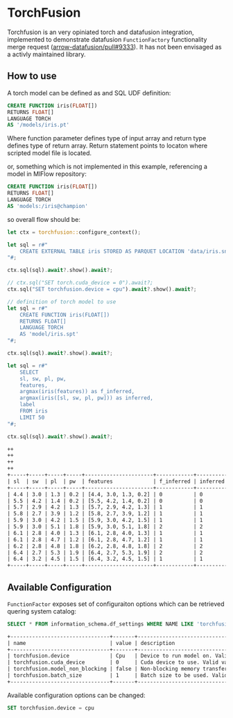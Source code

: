 # TorchFusion

Torchfusion is an very opiniated torch and datafusion integration, implemented to demonstrate datafusion `FunctionFactory` functionality merge request ([arrow-datafusion/pull#9333](https://github.com/apache/arrow-datafusion/pull/9333)). It has not been envisaged as a activly maintained library.

## How to use

A torch model can be defined as and SQL UDF definition:

```sql
CREATE FUNCTION iris(FLOAT[])
RETURNS FLOAT[]
LANGUAGE TORCH
AS '/models/iris.pt'
```

Where function parameter defines type of input array and return type defines type of return array. 
Return statement points to locaton where scripted model file is located.

or, something which is not implemented in this example, referencing a model in MlFlow repository:

```sql
CREATE FUNCTION iris(FLOAT[])
RETURNS FLOAT[]
LANGUAGE TORCH
AS 'models:/iris@champion'
```

so overall flow should be:

```rust
let ctx = torchfusion::configure_context();

let sql = r#"
    CREATE EXTERNAL TABLE iris STORED AS PARQUET LOCATION 'data/iris.snappy.parquet';
"#;

ctx.sql(sql).await?.show().await?;

// ctx.sql("SET torch.cuda_device = 0").await?;
ctx.sql("SET torchfusion.device = cpu").await?.show().await?;

// definition of torch model to use
let sql = r#"
    CREATE FUNCTION iris(FLOAT[])
    RETURNS FLOAT[]
    LANGUAGE TORCH
    AS 'model/iris.spt'
"#;

ctx.sql(sql).await?.show().await?;

let sql = r#"
    SELECT 
    sl, sw, pl, pw,
    features, 
    argmax(iris(features)) as f_inferred, 
    argmax(iris([sl, sw, pl, pw])) as inferred, 
    label
    FROM iris 
    LIMIT 50
"#;

ctx.sql(sql).await?.show().await?;
```

```txt
++
++
++
++
+-----+-----+-----+-----+----------------------+------------+----------+-------+
| sl  | sw  | pl  | pw  | features             | f_inferred | inferred | label |
+-----+-----+-----+-----+----------------------+------------+----------+-------+
| 4.4 | 3.0 | 1.3 | 0.2 | [4.4, 3.0, 1.3, 0.2] | 0          | 0        | 0     |
| 5.5 | 4.2 | 1.4 | 0.2 | [5.5, 4.2, 1.4, 0.2] | 0          | 0        | 0     |
| 5.7 | 2.9 | 4.2 | 1.3 | [5.7, 2.9, 4.2, 1.3] | 1          | 1        | 1     |
| 5.8 | 2.7 | 3.9 | 1.2 | [5.8, 2.7, 3.9, 1.2] | 1          | 1        | 1     |
| 5.9 | 3.0 | 4.2 | 1.5 | [5.9, 3.0, 4.2, 1.5] | 1          | 1        | 1     |
| 5.9 | 3.0 | 5.1 | 1.8 | [5.9, 3.0, 5.1, 1.8] | 2          | 2        | 2     |
| 6.1 | 2.8 | 4.0 | 1.3 | [6.1, 2.8, 4.0, 1.3] | 1          | 1        | 1     |
| 6.1 | 2.8 | 4.7 | 1.2 | [6.1, 2.8, 4.7, 1.2] | 1          | 1        | 1     |
| 6.2 | 2.8 | 4.8 | 1.8 | [6.2, 2.8, 4.8, 1.8] | 2          | 2        | 2     |
| 6.4 | 2.7 | 5.3 | 1.9 | [6.4, 2.7, 5.3, 1.9] | 2          | 2        | 2     |
| 6.4 | 3.2 | 4.5 | 1.5 | [6.4, 3.2, 4.5, 1.5] | 1          | 1        | 1     |
+-----+-----+-----+-----+----------------------+------------+----------+-------+
```

## Available Configuration 

`FunctionFactor` exposes set of configuraiton options which can be retrieved quering system catalog:

```sql
SELECT * FROM information_schema.df_settings WHERE NAME LIKE 'torchfusion%'
```

```txt
+--------------------------------+-------+--------------------------------------------------------------------------------------+
| name                           | value | description                                                                          |
+--------------------------------+-------+--------------------------------------------------------------------------------------+
| torchfusion.device             | Cpu   | Device to run model on. Valid values 'cpu', 'cuda', 'mps', 'vulkan'. Default: 'cpu'  |
| torchfusion.cuda_device        | 0     | Cuda device to use. Valid value positive integer. Default: 0                         |
| torchfusion.model_non_blocking | false | Non-blocking memory transfer. Valid value boolean. Default: false                    |
| torchfusion.batch_size         | 1     | Batch size to be used. Valid value positive non-zero integers. Default: 1            |
+--------------------------------+-------+--------------------------------------------------------------------------------------+
```
Available configuration options can be changed:

```sql
SET torchfusion.device = cpu
```
